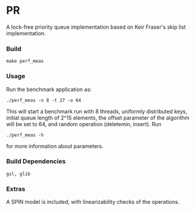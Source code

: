 PR
==

A lock-free priority queue implementation based on Keir Fraser's skip
list implementation.


### Build

    make perf_meas

### Usage

Run the benchmark application as:

    ./perf_meas -n 8 -t 27 -o 64 
    
This will start a benchmark run with 8 threads, uniformly distributed
keys, initial queue length of 2^15 elements, the offset parameter of
the algorithm will be set to 64, and random operation (deletemin,
insert).
Run 

    ./perf_meas -h

for more information about parameters.

### Build Dependencies

    gsl, glib


### Extras

A SPIN model is included, with linearizability checks of the
operations.